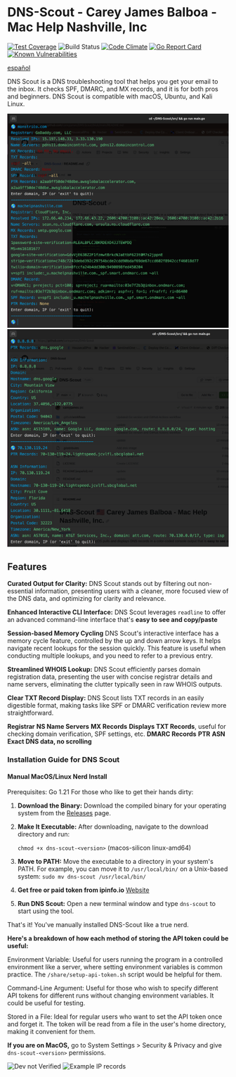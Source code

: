 # DNS-Scout - Carey James Balboa - Mac Help Nashville, Inc

[![Test Coverage](https://api.codeclimate.com/v1/badges/970a194c160c45855199/test_coverage)](https://codeclimate.com/github/careyjames/DNS-Scout/test_coverage)
![Build Status](https://github.com/careyjames/DNS-Scout/actions/workflows/go.yml/badge.svg?branch=main)
[![Code Climate](https://codeclimate.com/github/careyjames/DNS-Scout/badges/gpa.svg)](https://codeclimate.com/github/careyjames/DNS-Scout)
[![Go Report Card](https://goreportcard.com/badge/github.com/careyjames/DNS-Scout)](https://goreportcard.com/report/github.com/careyjames/DNS-Scout)
[![Known Vulnerabilities](https://snyk.io/test/github/{username}/{repo}/badge.svg)](https://snyk.io/test/github/{username}/{repo})

[español](https://github.com/careyjames/DNS-Scout/blob/main/README(espa%C3%B1ol).md)

DNS Scout is a DNS troubleshooting tool that helps you get your email to the inbox.
It checks SPF, DMARC, and MX records, and it is for both pros and beginners.
DNS Scout is compatible with macOS, Ubuntu, and Kali Linux.

![Example DNS records](example-domain.png)
![Example IP records](example-IP.png)

## Features

**Curated Output for Clarity:**
DNS Scout stands out by filtering out non-essential information,
presenting users with a cleaner, more focused view of the DNS data,
and optimizing for clarity and relevance.

**Enhanced Interactive CLI Interface:**
DNS Scout leverages `readline` to offer an advanced command-line interface
that's **easy to see and copy/paste**

**Session-based Memory Cycling**
DNS Scout's interactive interface has a memory cycle feature,
controlled by the up and down arrow keys. It helps navigate recent
lookups for the session quickly.
This feature is useful when conducting multiple lookups,
and you need to refer to a previous entry.

**Streamlined WHOIS Lookup:**
DNS Scout efficiently parses domain registration data,
presenting the user with concise registrar details and name servers,
eliminating the clutter typically seen in raw WHOIS outputs.

**Clear TXT Record Display:**
DNS Scout lists TXT records in an easily digestible format,
making tasks like SPF or DMARC verification review more straightforward.

**Registrar**
**NS Name Servers**
**MX Records**
**Displays TXT Records**, useful for checking domain verification,
SPF settings, etc.
**DMARC Records**
**PTR**
**ASN**
**Exact DNS data, no scrolling**

### Installation Guide for DNS Scout

#### Manual MacOS/Linux Nerd Install

Prerequisites: Go 1.21
For those who like to get their hands dirty:

1. **Download the Binary:**
   Download the compiled binary for your operating system from
   the [Releases](https://github.com/careyjames/dns-scout/releases) page.

1. **Make It Executable:**
   After downloading, navigate to the download directory and run:

   ```chmod +x dns-scout-<version>``` (macos-silicon linux-amd64)

1. **Move to PATH:**
   Move the executable to a directory in your system's PATH. For example,
   you can move it to `/usr/local/bin/` on a Unix-based system:
   ```sudo mv dns-scout /usr/local/bin/```

1. **Get free or paid token from ipinfo.io**
   [Website](ipinfo.io)

1. **Run DNS Scout:**
   Open a new terminal window and type `dns-scout` to start using the tool.

That's it! You've manually installed DNS-Scout like a true nerd.

**Here's a breakdown of how each method of storing the API token could be useful:**

Environment Variable: Useful for users running the program in a controlled
environment like a server,
where setting environment variables is common practice.
The ```/share/setup-api-token.sh``` script would be helpful for them.

Command-Line Argument: Useful for those who wish to specify different API tokens
for different runs without changing environment variables.
It could be useful for testing.

Stored in a File: Ideal for regular users who want to set the API
token once and forget it.
The token will be read from a file in the user's home directory,
making it convenient for them.

**If you are on MacOS,** go to System Settings > Security & Privacy and
give `dns-scout-<version>` permissions.

![Dev not Verified](dev-not-verified.png)
![Example IP records](mac-click-allow.png)
